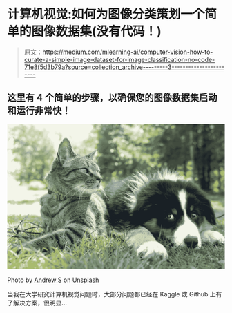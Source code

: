 # 计算机视觉:如何为图像分类策划一个简单的图像数据集(没有代码！)

> 原文：<https://medium.com/mlearning-ai/computer-vision-how-to-curate-a-simple-image-dataset-for-image-classification-no-code-71e8f5d3b79a?source=collection_archive---------3----------------------->

## 这里有 4 个简单的步骤，以确保您的图像数据集启动和运行非常快！

![](img/4a682731607e3efcff6e7f2659a347fd.png)

Photo by [Andrew S](https://unsplash.com/@sita2?utm_source=unsplash&utm_medium=referral&utm_content=creditCopyText) on [Unsplash](https://unsplash.com/s/photos/dogs-and-cats?utm_source=unsplash&utm_medium=referral&utm_content=creditCopyText)

当我在大学研究计算机视觉问题时，大部分问题都已经在 Kaggle 或 Github 上有了解决方案，很明显…